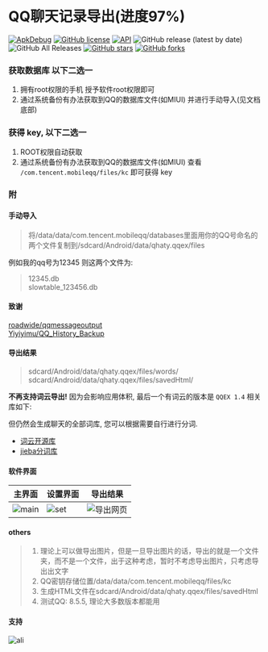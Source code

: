 # QQ聊天记录导出(进度97%)

[![ApkDebug](https://github.com/zsqw123/QQ-Exp-Android/actions/workflows/debugCI.yml/badge.svg?branch=master)](https://github.com/zsqw123/QQ-Exp-Android/actions/workflows/debugCI.yml) [![GitHub license](https://img.shields.io/github/license/zsqw123/QQ-Exp-Android)](https://github.com/zsqw123/QQ-Exp-Android/blob/master/LICENSE) [![API](https://img.shields.io/badge/API-21%2B-brightgreen.svg?style=flat)](https://android-arsenal.com/api?level=21) ![GitHub release (latest by date)](https://img.shields.io/github/v/release/zsqw123/QQ-Exp-Android) ![GitHub All Releases](https://img.shields.io/github/downloads/zsqw123/QQ-Exp-Android/total) [![GitHub stars](https://img.shields.io/github/stars/zsqw123/QQ-Exp-Android)](https://github.com/zsqw123/QQ-Exp-Android/stargazers) [![GitHub forks](https://img.shields.io/github/forks/zsqw123/QQ-Exp-Android)](https://github.com/zsqw123/QQ-Exp-Android/network)

### 获取数据库 以下二选一

1. 拥有root权限的手机 授予软件root权限即可
2. 通过系统备份有办法获取到QQ的数据库文件(如MIUI) 并进行手动导入(见文档底部)

### 获得 key, 以下二选一

1. ROOT权限自动获取
2. 通过系统备份有办法获取到QQ的数据库文件(如MIUI) 查看 `/com.tencent.mobileqq/files/kc` 即可获得 key

### 附

#### 手动导入

> 将/data/data/com.tencent.mobileqq/databases里面用你的QQ号命名的两个文件复制到/sdcard/Android/data/qhaty.qqex/files

例如我的qq号为12345 则这两个文件为:
>12345.db  
    slowtable_123456.db

#### 致谢

[roadwide/qqmessageoutput](https://github.com/roadwide/qqmessageoutput)  
[Yiyiyimu/QQ_History_Backup](https://github.com/Yiyiyimu/QQ_History_Backup)

#### 导出结果

>sdcard/Android/data/qhaty.qqex/files/words/
    sdcard/Android/data/qhaty.qqex/files/savedHtml/

**不再支持词云导出!** 因为会影响应用体积, 最后一个有词云的版本是 `QQEX 1.4` 相关库如下:

但仍然会生成聊天的全部词库, 您可以根据需要自行进行分词.

- [词云开源库](https://github.com/rome753/WordCloudView)
- [jieba分词库](https://github.com/452896915/jieba-android)

#### 软件界面

| 主界面                                                       | 设置界面                                                     | 导出结果                                                     |
| ------------------------------------------------------------ | ------------------------------------------------------------ | ------------------------------------------------------------ |
| ![main](https://cdn.jsdelivr.net/gh/zsqw123/cdn@master/picCDN/20210228153007.webp) | ![set](https://cdn.jsdelivr.net/gh/zsqw123/cdn@master/picCDN/20210228153218.webp) | ![导出网页](https://cdn.jsdelivr.net/gh/zsqw123/cdn@master/picCDN/20210228153844.webp) |

#### others

> 1. 理论上可以做导出图片，但是一旦导出图片的话，导出的就是一个文件夹，而不是一个文件，出于这种考虑，暂时不考虑导出图片，只考虑导出出文字
> 2. QQ密钥存储位置/data/data/com.tencent.mobileqq/files/kc
> 3. 生成HTML文件在sdcard/Android/data/qhaty.qqex/files/savedHtml
> 4. 测试QQ: 8.5.5, 理论大多数版本都能用

#### 支持

![ali](https://cdn.jsdelivr.net/gh/zsqw123/cdn@master/img/custom/donate/ali.jpg)
